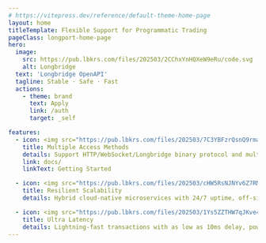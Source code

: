 ```yaml
---
# https://vitepress.dev/reference/default-theme-home-page
layout: home
titleTemplate: Flexible Support for Programmatic Trading
pageClass: longport-home-page
hero:
  image:
    src: https://pub.lbkrs.com/files/202503/2CChxYnHQXeW9eRu/code.svg
    alt: Longbridge
  text: 'Longbridge OpenAPI'
  tagline: Stable · Safe · Fast
  actions:
    - theme: brand
      text: Apply
      link: /auth
      target: _self

features:
  - icon: <img src="https://pub.lbkrs.com/files/202503/7C3YBFzrQsnQ9rma/icon-code.svg" width="48" height="48"/>
    title: Multiple Access Methods
    details: Support HTTP/WebSocket/Longbridge binary protocol and multi-language SDK, allowing flexible access
    link: docs/
    linkText: Getting Started

  - icon: <img src="https://pub.lbkrs.com/files/202503/cHW5RsNJNYv6Z7RM/icon-cloud.svg" width="48" height="48" />
    title: Resilient Scalability
    details: Hybrid cloud-native microservices with 24/7 uptime, off-site failover, and elastic scaling for continuous reliability.

  - icon: <img src="https://pub.lbkrs.com/files/202503/1Ys5ZZTHW7qJKve4/icon-lanuch.svg" width="48" height="48" />
    title: Ultra Latency
    details: Lightning-fast transactions with as low as 10ms delay, powered by cloud-native distributed in-memory databases and stateless architecture
---
```


<HomePage/>
